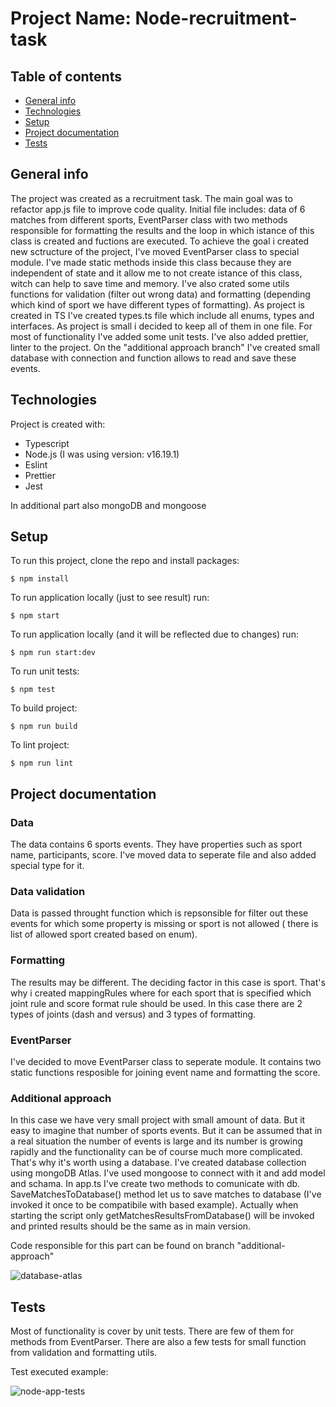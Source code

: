 # Project Name: Node-recruitment-task

## Table of contents
* [General info](#general-info)
* [Technologies](#technologies)
* [Setup](#setup)
* [Project documentation](#project-documentation)
* [Tests](#tests)

## General info
The project was created as a recruitment task. The main goal was to refactor app.js file to improve code quality. Initial file includes: data of 6 matches from different sports, EventParser class with two methods responsible for formatting the results and the loop in which istance of this class is created and fuctions are executed. To achieve the goal i created new sctructure of the project, I've moved EventParser class to special module. I've made static methods inside this class because they are independent of state and it allow me to not create istance of this class, witch can help to save time and memory. I've also crated some utils functions for validation (filter out wrong data) and formatting (depending which kind of sport we have different types of formatting). As project is created in TS I've created types.ts file which include all enums, types and interfaces. As project is small i decided to keep all of them in one file. For most of functionality I've added some unit tests. I've also added prettier, linter to the project. On the "additional approach branch" I've created small database with connection and function allows to read and save these events.

## Technologies
Project is created with:

* Typescript
* Node.js (I was using version: v16.19.1)
* Eslint
* Prettier
* Jest

In additional part also mongoDB and mongoose

## Setup
To run this project, clone the repo and install packages:
```
$ npm install
```
To run application locally (just to see result) run:
```
$ npm start
```

To run application locally (and it will be reflected due to changes) run:
```
$ npm run start:dev
```
To run unit tests:
```
$ npm test
```
To build project:
```
$ npm run build
```
To lint project:
```
$ npm run lint
```

## Project documentation

### Data
The data contains 6 sports events. They have properties such as sport name, participants, score. I've moved data to seperate file and also added special type for it.

### Data validation
Data is passed throught function which is repsonsible for filter out these events for which some property is missing or sport is not allowed ( there is list of allowed sport created based on enum).

### Formatting
The results may be different. The deciding factor in this case is sport. That's why i created mappingRules where for each sport that is specified which joint rule and score format rule should be used. In this case there are 2 types of joints (dash and versus) and 3 types of formatting.

### EventParser
I've decided to move EventParser class to seperate module. It contains two static functions resposible for joining event name and formatting the score.

### Additional approach
In this case we have very small project with small amount of data. But it easy to imagine that number of sports events. But it can be assumed that in a real situation the number of events is large and its number is growing rapidly and the functionality can be of course much more complicated. That's why it's worth using a database.
I've created database collection using mongoDB Atlas. I've used mongoose to connect with it and add model and schama. In app.ts I've create two methods to comunicate with db. SaveMatchesToDatabase() method let us to save matches to database (I've invoked it once to be compatibile with based example). Actually when starting the script only getMatchesResultsFromDatabase() will be invoked and printed results should be the same as in main version.

Code responsible for this part can be found on branch "additional-approach"

![database-atlas](https://user-images.githubusercontent.com/38325349/226284267-5e3cb996-2744-4afa-970a-52df20c03d23.JPG)


## Tests
Most of functionality is cover by unit tests. There are few of them for methods from EventParser. There are also a few tests for small function from validation and formatting utils.

Test executed example:

![node-app-tests](https://user-images.githubusercontent.com/38325349/226272027-2566a413-cf4a-4de7-97cf-376ba63370c9.JPG)
